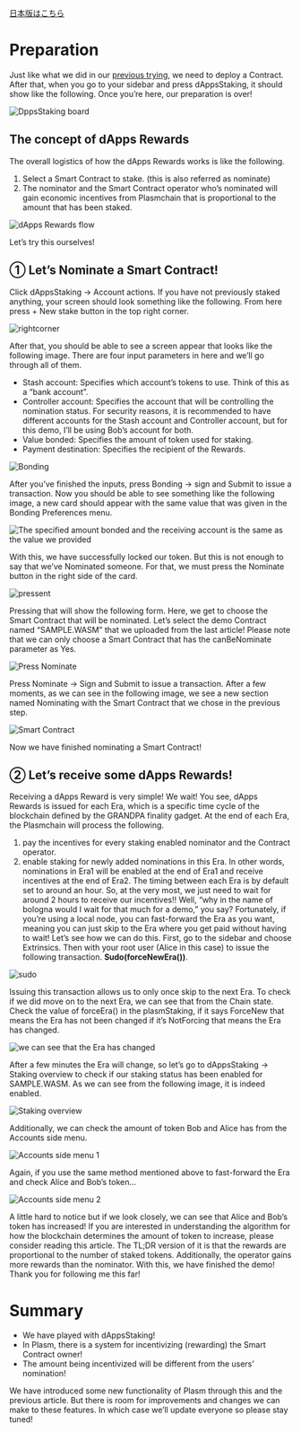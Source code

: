 [日本版はこちら](https://medium.com/stake-technologies/%E9%81%8A%E3%81%BC%E3%81%86-plasm-testnet-v3-%E2%91%A1-dApps-rewards-a58419e4ff97)

# Preparation
Just like what we did in our [previous trying](./OperatorTrading.html), we need to deploy a Contract. After that, when you go to your sidebar and press dAppsStaking, it should show like the following. Once you’re here, our preparation is over!

![DppsStaking board](https://user-images.githubusercontent.com/6259384/77172548-775dd980-6b01-11ea-9c32-c360a6f09759.png)

## The concept of dApps Rewards
The overall logistics of how the dApps Rewards works is like the following.
1. Select a Smart Contract to stake. (this is also referred as nominate)
2. The nominator and the Smart Contract operator who’s nominated will gain economic incentives from Plasmchain that is proportional to the amount that has been staked.

![dApps Rewards flow](https://user-images.githubusercontent.com/6259384/77172544-76c54300-6b01-11ea-858f-e73d6388a318.png)

Let’s try this ourselves!

## ① Let’s Nominate a Smart Contract!
Click dAppsStaking -> Account actions. If you have not previously staked anything, your screen should look something like the following. From here press + New stake button in the top right corner.


![rightcorner](https://user-images.githubusercontent.com/6259384/77172540-762cac80-6b01-11ea-9215-053c0584f327.png)

After that, you should be able to see a screen appear that looks like the following image. There are four input parameters in here and we’ll go through all of them.

- Stash account: Specifies which account’s tokens to use. Think of this as a “bank account”.
- Controller account: Specifies the account that will be controlling the nomination status. For security reasons, it is recommended to have different accounts for the Stash account and Controller account, but for this demo, I’ll be using Bob’s account for both.
- Value bonded: Specifies the amount of token used for staking.
- Payment destination: Specifies the recipient of the Rewards.

![Bonding](https://user-images.githubusercontent.com/6259384/77172537-75941600-6b01-11ea-8a13-907d18ae8cf1.png)

After you’ve finished the inputs, press Bonding -> sign and Submit to issue a transaction. Now you should be able to see something like the following image, a new card should appear with the same value that was given in the Bonding Preferences menu.

![The specified amount bonded and the receiving account is the same as the value we provided](https://user-images.githubusercontent.com/6259384/77172536-74fb7f80-6b01-11ea-970d-6f649ad28af8.png)

With this, we have successfully locked our token. But this is not enough to say that we’ve Nominated someone. For that, we must press the Nominate button in the right side of the card.

![pressent](https://user-images.githubusercontent.com/6259384/77172535-7462e900-6b01-11ea-8d94-06f8ffba6cb5.png)

Pressing that will show the following form. Here, we get to choose the Smart Contract that will be nominated. Let’s select the demo Contract named “SAMPLE.WASM” that we uploaded from the last article! Please note that we can only choose a Smart Contract that has the canBeNominate parameter as Yes.

![Press Nominate](https://user-images.githubusercontent.com/6259384/77172533-73ca5280-6b01-11ea-9a67-01357aa6f9eb.png)

Press Nominate -> Sign and Submit to issue a transaction. After a few moments, as we can see in the following image, we see a new section named Nominating with the Smart Contract that we chose in the previous step.

![Smart Contract](https://user-images.githubusercontent.com/6259384/77172532-7331bc00-6b01-11ea-93df-6b7dd61fec66.png)

Now we have finished nominating a Smart Contract!

## ② Let’s receive some dApps Rewards!
Receiving a dApps Reward is very simple! We wait! You see, dApps Rewards is issued for each Era, which is a specific time cycle of the blockchain defined by the GRANDPA finality gadget. At the end of each Era, the Plasmchain will process the following.
1. pay the incentives for every staking enabled nominator and the Contract operator.
2. enable staking for newly added nominations in this Era.
In other words, nominations in Era1 will be enabled at the end of Era1 and receive incentives at the end of Era2.
The timing between each Era is by default set to around an hour. So, at the very most, we just need to wait for around 2 hours to receive our incentives!!
Well, “why in the name of bologna would I wait for that much for a demo,” you say?
Fortunately, if you’re using a local node, you can fast-forward the Era as you want, meaning you can just skip to the Era where you get paid without having to wait! Let’s see how we can do this.
First, go to the sidebar and choose Extrinsics. Then with your root user (Alice in this case) to issue the following transaction. **Sudo(forceNewEra())**.

![sudo](https://user-images.githubusercontent.com/6259384/77172531-7331bc00-6b01-11ea-98d4-8d132a91ee58.png)

Issuing this transaction allows us to only once skip to the next Era. To check if we did move on to the next Era, we can see that from the Chain state. Check the value of forceEra() in the plasmStaking, if it says ForceNew that means the Era has not been changed if it’s NotForcing that means the Era has changed.

![we can see that the Era has changed](https://user-images.githubusercontent.com/6259384/77172529-72992580-6b01-11ea-88ef-cb9588cdf829.png)

After a few minutes the Era will change, so let’s go to dAppsStaking -> Staking overview to check if our staking status has been enabled for SAMPLE.WASM. As we can see from the following image, it is indeed enabled.

![Staking overview](https://user-images.githubusercontent.com/6259384/77172527-72008f00-6b01-11ea-9898-a07f8b1f2929.png)

Additionally, we can check the amount of token Bob and Alice has from the Accounts side menu.

![Accounts side menu 1](https://user-images.githubusercontent.com/6259384/77172525-7167f880-6b01-11ea-8198-6b13863c0f3c.png)


Again, if you use the same method mentioned above to fast-forward the Era and check Alice and Bob’s token…


![Accounts side menu 2](https://user-images.githubusercontent.com/6259384/77172516-6f059e80-6b01-11ea-8c73-0a0dd424a432.png)

A little hard to notice but if we look closely, we can see that Alice and Bob’s token has increased!
If you are interested in understanding the algorithm for how the blockchain determines the amount of token to increase, please consider reading this article. The TL;DR version of it is that the rewards are proportional to the number of staked tokens. Additionally, the operator gains more rewards than the nominator.
With this, we have finished the demo! Thank you for following me this far!

# Summary
- We have played with dAppsStaking!
- In Plasm, there is a system for incentivizing (rewarding) the Smart Contract owner!
- The amount being incentivized will be different from the users’ nomination!

We have introduced some new functionality of Plasm through this and the previous article. But there is room for improvements and changes we can make to these features. In which case we’ll update everyone so please stay tuned!
